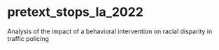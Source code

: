 # pretext_stops_la_2022
Analysis of the impact of a behavioral intervention on racial disparity in traffic policing 
